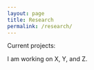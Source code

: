 ```yaml
---
layout: page
title: Research
permalink: /research/
---
```


Current projects:

I am working on X, Y, and Z.